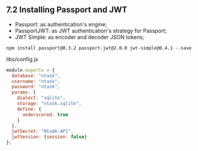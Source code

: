 ## 7.2 Installing Passport and JWT

- Passport: as authentication's engine;
- PassportJWT: as JWT authentication's strategy for Passport;
- JWT Simple: as encoder and decoder JSON tokens;

```
npm install passport@0.3.2 passport-jwt@2.0.0 jwt-simple@0.4.1 --save
```

libs/config.js
```js
module.exports = {
  database: "ntask",
  username: "ntask",
  password: "ntask",
  params: {
    dialect: "sqlite",
    storage: "ntask.sqlite",
    define: {
      underscored: true
    }
  },
  jwtSecret: "Nta$K-AP1",
  jwtSession: {session: false}
};
```
